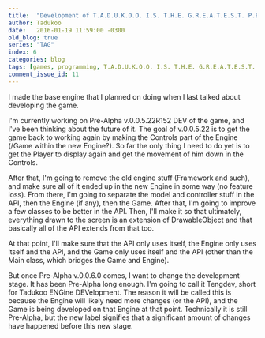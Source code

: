 ```yaml
---
title:  "Development of T.A.D.U.K.O.O. I.S. T.H.E. G.R.E.A.T.E.S.T. P.E.R.S.O.N. W.H.O. E.V.E.R. L.I.V.E.D."
author: Tadukoo
date:   2016-01-19 11:59:00 -0300
old_blog: true
series: "TAG"
index: 6
categories: blog
tags: [games, programming, T.A.D.U.K.O.O. I.S. T.H.E. G.R.E.A.T.E.S.T. P.E.R.S.O.N. W.H.O. E.V.E.R. L.I.V.E.D., TAG]
comment_issue_id: 11
---
```

I made the base engine that I planned on doing when I last talked about developing the game.

I'm currently working on Pre-Alpha v.0.0.5.22R152 DEV of the game, and I've been thinking about the future of it. The goal of v.0.0.5.22 is to get the game 
back to working again by making the Controls part of the Engine (/Game within the new Engine?). So far the only thing I need to do yet is to get the Player to 
display again and get the movement of him down in the Controls.

After that, I'm going to remove the old engine stuff (Framework and such), and make sure all of it ended up in the new Engine in some way (no feature loss). 
From there, I'm going to separate the model and controller stuff in the API, then the Engine (if any), then the Game. After that, I'm going to improve a few 
classes to be better in the API. Then, I'll make it so that ultimately, everything drawn to the screen is an extension of DrawableObject and that basically all 
of the API extends from that too.

At that point, I'll make sure that the API only uses itself, the Engine only uses itself and the API, and the Game only uses itself and the API (other than 
the Main class, which bridges the Game and Engine).

But once Pre-Alpha v.0.0.6.0 comes, I want to change the development stage. It has been Pre-Alpha long enough. I'm going to call it Tengdev, short for 
Tadukoo ENGine DEVelopment. The reason it will be called this is because the Engine will likely need more changes (or the API), and the Game is being developed 
on that Engine at that point. Technically it is still Pre-Alpha, but the new label signifies that a significant amount of changes have happened before this new 
stage.
